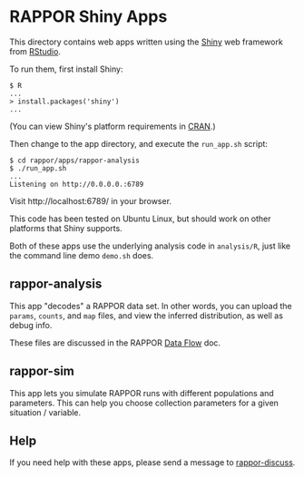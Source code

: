 RAPPOR Shiny Apps
=================

This directory contains web apps written using the [Shiny][shiny] web framework
from [RStudio][rstudio].

To run them, first install Shiny:

    $ R
    ...
    > install.packages('shiny')
    ...

(You can view Shiny's platform requirements in
[CRAN](http://cran.r-project.org/web/packages/shiny/index.html).)

Then change to the app directory, and execute the `run_app.sh` script:

    $ cd rappor/apps/rappor-analysis
    $ ./run_app.sh
    ...
    Listening on http://0.0.0.0.:6789

Visit http://localhost:6789/ in your browser.

This code has been tested on Ubuntu Linux, but should work on other platforms
that Shiny supports.

Both of these apps use the underlying analysis code in `analysis/R`, just like
the command line demo `demo.sh` does.

rappor-analysis
---------------

This app "decodes" a RAPPOR data set.  In other words, you can upload the
`params`, `counts`, and `map` files, and view the inferred distribution, as
well as debug info.

These files are discussed in the RAPPOR [Data Flow][data-flow] doc.

rappor-sim
----------

This app lets you simulate RAPPOR runs with different populations and
parameters.  This can help you choose collection parameters for a given
situation / variable.

Help
----

If you need help with these apps, please send a message to
[rappor-discuss][group].


[shiny]: http://shiny.rstudio.com/ 
[rstudio]: http://rstudio.com/ 
[data-flow]: http://google.github.io/rappor/doc/data-flow.html
[group]: https://groups.google.com/forum/#!forum/rappor-discuss

